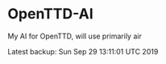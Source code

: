 # OpenTTD-AI
My AI for OpenTTD, will use primarily air

Latest backup: Sun Sep 29 13:11:01 UTC 2019
